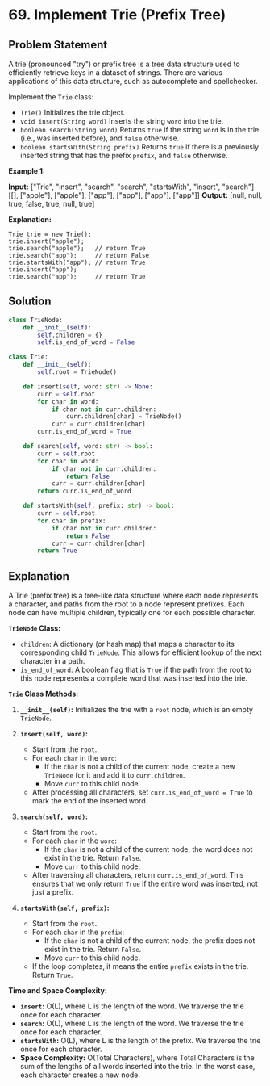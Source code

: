 
# 69. Implement Trie (Prefix Tree)

## Problem Statement

A trie (pronounced "try") or prefix tree is a tree data structure used to efficiently retrieve keys in a dataset of strings. There are various applications of this data structure, such as autocomplete and spellchecker.

Implement the `Trie` class:

- `Trie()` Initializes the trie object.
- `void insert(String word)` Inserts the string `word` into the trie.
- `boolean search(String word)` Returns `true` if the string `word` is in the trie (i.e., was inserted before), and `false` otherwise.
- `boolean startsWith(String prefix)` Returns `true` if there is a previously inserted string that has the prefix `prefix`, and `false` otherwise.

**Example 1:**

**Input:**
["Trie", "insert", "search", "search", "startsWith", "insert", "search"]
[[], ["apple"], ["apple"], ["app"], ["app"], ["app"], ["app"]]
**Output:**
[null, null, true, false, true, null, true]

**Explanation:**
```
Trie trie = new Trie();
trie.insert("apple");
trie.search("apple");   // return True
trie.search("app");     // return False
trie.startsWith("app"); // return True
trie.insert("app");     
trie.search("app");     // return True
```

## Solution

```python
class TrieNode:
    def __init__(self):
        self.children = {}
        self.is_end_of_word = False

class Trie:
    def __init__(self):
        self.root = TrieNode()

    def insert(self, word: str) -> None:
        curr = self.root
        for char in word:
            if char not in curr.children:
                curr.children[char] = TrieNode()
            curr = curr.children[char]
        curr.is_end_of_word = True

    def search(self, word: str) -> bool:
        curr = self.root
        for char in word:
            if char not in curr.children:
                return False
            curr = curr.children[char]
        return curr.is_end_of_word

    def startsWith(self, prefix: str) -> bool:
        curr = self.root
        for char in prefix:
            if char not in curr.children:
                return False
            curr = curr.children[char]
        return True
```

## Explanation

A Trie (prefix tree) is a tree-like data structure where each node represents a character, and paths from the root to a node represent prefixes. Each node can have multiple children, typically one for each possible character.

**`TrieNode` Class:**

-   `children`: A dictionary (or hash map) that maps a character to its corresponding child `TrieNode`. This allows for efficient lookup of the next character in a path.
-   `is_end_of_word`: A boolean flag that is `True` if the path from the root to this node represents a complete word that was inserted into the trie.

**`Trie` Class Methods:**

1.  **`__init__(self)`:** Initializes the trie with a `root` node, which is an empty `TrieNode`.

2.  **`insert(self, word)`:**
    -   Start from the `root`.
    -   For each `char` in the `word`:
        -   If the `char` is not a child of the current node, create a new `TrieNode` for it and add it to `curr.children`.
        -   Move `curr` to this child node.
    -   After processing all characters, set `curr.is_end_of_word = True` to mark the end of the inserted word.

3.  **`search(self, word)`:**
    -   Start from the `root`.
    -   For each `char` in the `word`:
        -   If the `char` is not a child of the current node, the word does not exist in the trie. Return `False`.
        -   Move `curr` to this child node.
    -   After traversing all characters, return `curr.is_end_of_word`. This ensures that we only return `True` if the entire word was inserted, not just a prefix.

4.  **`startsWith(self, prefix)`:**
    -   Start from the `root`.
    -   For each `char` in the `prefix`:
        -   If the `char` is not a child of the current node, the prefix does not exist in the trie. Return `False`.
        -   Move `curr` to this child node.
    -   If the loop completes, it means the entire `prefix` exists in the trie. Return `True`.

**Time and Space Complexity:**

-   **`insert`:** O(L), where L is the length of the word. We traverse the trie once for each character.
-   **`search`:** O(L), where L is the length of the word. We traverse the trie once for each character.
-   **`startsWith`:** O(L), where L is the length of the prefix. We traverse the trie once for each character.
-   **Space Complexity:** O(Total Characters), where Total Characters is the sum of the lengths of all words inserted into the trie. In the worst case, each character creates a new node.
